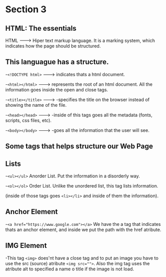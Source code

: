 # Section 3
## HTML: The essentials
HTML ---> Hiper text markup language. It is a marking system, which indicates how the page should be structured. 
## This languague has a structure. 
-`<!DOCTYPE html>` ---> indicates thats a html document.  

-`<html></html>` ---> represents the root of an html document. All the information goes inside the open and close tags. 

-`<title></title>` ---> -specifies the title on the browser instead of showing the name of the file. 

-`<head></head>` ---> -inside of this tags goes all the metadata (fonts, scripts, css files, etc).

-`<body></body>` ---> -goes all the information that the user will see.

## Some tags that helps structure our Web Page
## Lists
-`<ul></ul>` Anorder List. Put the information in a disorderly way.

-`<ol></ol>` Order List. Unlike the unordered list, this tag lists information. 

(inside of those tags goes `<li></li>` and inside of them the information).
## Anchor Element
-`<a href="https://www.google.com"></a>` We have the a tag that indicates thats an anchor element, and inside we put the path with the href atribute.
## IMG Element
-This tag `<img>` does'nt have a close tag and to put an image you have to use the src (source) atribute `<img src="">`. Also the img tag uses the atribute alt to specified a name o title if the image is not load.